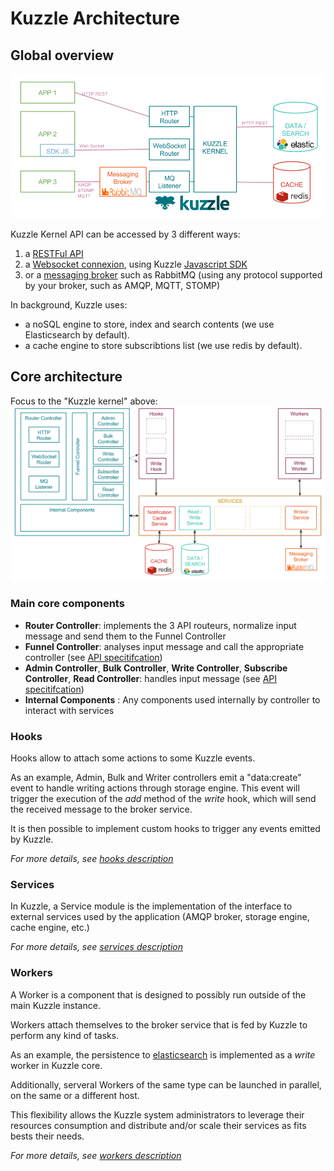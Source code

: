# Kuzzle Architecture

## Global overview

![archi_fonctionnal](images/kuzzle_functional_architecture.png)

Kuzzle Kernel API can be accessed by 3 different ways:
1. a [RESTFul API](api-specifications.md#REST)
2. a [Websocket connexion](api-specifications.md#Websocket), using Kuzzle [Javascript SDK](https://stash.kaliop.net/projects/LABS/repos/kuzzle-sdk-js)
3. or a [messaging broker](api-specifications.md#AMQP-STOMP-MQTT) such as RabbitMQ (using any protocol supported by your broker, such as AMQP, MQTT, STOMP)

In background, Kuzzle uses:
* a noSQL engine to store, index and search contents (we use Elasticsearch by default).
* a cache engine to store subscribtions list (we use redis by default).

## Core architecture

Focus to the "Kuzzle kernel" above:
![archi_core](images/kuzzle_core_architecture.png)

### Main core components

* **Router Controller**: implements the 3 API routeurs, normalize input message and send them to the Funnel Controller
* **Funnel Controller**: analyses input message and call the appropriate controller (see [API specitifcation](api-specifications.md))
* **Admin Controller**, **Bulk Controller**, **Write Controller**, **Subscribe Controller**, **Read Controller**: handles input message (see [API specitifcation](api-specifications.md))
* **Internal Components** : Any components used internally by controller to interact with services

### Hooks

Hooks allow to attach some actions to some Kuzzle events.

As an example, Admin, Bulk and Writer controllers emit a "data:create" event to handle writing actions through storage engine.
This event will trigger the execution of the *add* method of the *write* hook, which will send the received message to the broker service.

It is then possible to implement custom hooks to trigger any events emitted by Kuzzle.

_For more details, see [hooks description](../lib/hooks/README.md)_

### Services

In Kuzzle, a Service module is the implementation of the interface to external services used by the application (AMQP broker, storage engine, cache engine, etc.)

_For more details, see [services description](../lib/services/README.md)_

### Workers

A Worker is a component that is designed to possibly run outside of the main Kuzzle instance.

Workers attach themselves to the broker service that is fed by Kuzzle to perform any kind of tasks.

As an example, the persistence to [elasticsearch]("https://www.elastic.co/products/elasticsearch") is implemented as a *write* worker in Kuzzle core.

Additionally, serveral Workers of the same type can be launched in parallel, on the same or a different host.

This flexibility allows the Kuzzle system administrators to leverage their resources consumption and distribute and/or scale their services as fits bests their needs.


_For more details, see [workers description](../lib/workers/README.md)_

